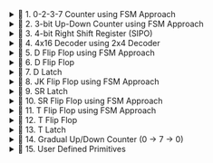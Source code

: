 <details>
  <summary>🔢 1. 0-2-3-7 Counter using FSM Approach</summary>
</details>

<details>
  <summary>🔢 2. 3-bit Up-Down Counter using FSM Approach</summary>
</details>

<details>
  <summary>🔢 3. 4-bit Right Shift Register (SIPO)</summary>
</details>

<details>
  <summary>🔢 4. 4x16 Decoder using 2x4 Decoder</summary>
</details>

<details>
  <summary>🔢 5. D Flip Flop using FSM Approach</summary>
</details>

<details>
  <summary>🔢 6. D Flip Flop</summary>
</details>

<details>
  <summary>🔢 7. D Latch</summary>
</details>

<details>
  <summary>🔢 8. JK Flip Flop using FSM Approach</summary>
</details>

<details>
  <summary>🔢 9. SR Latch</summary>
</details>

<details>
  <summary>🔢 10. SR Flip Flop using FSM Approach</summary>
</details>

<details>
  <summary>🔢 11. T Flip Flop using FSM Approach</summary>
</details>

<details>
  <summary>🔢 12. T Flip Flop</summary>
</details>

<details>
  <summary>🔢 13. T Latch</summary>
</details>

<details>
  <summary>🔢 14. Gradual Up/Down Counter (0 → 7 → 0)</summary>
</details>

<details>
  <summary>🔢 15. User Defined Primitives</summary>
</details>

